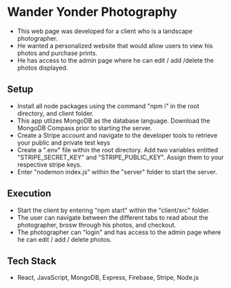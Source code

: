 # Wander Yonder Photography

- This web page was developed for a client who is a landscape photographer.
- He wanted a personalized website that would allow users to view his photos and purchase prints.
- He has access to the admin page where he can edit / add /delete the photos displayed.

## Setup

- Install all node packages using the command "npm i" in the root directory, and client folder.
- This app utlizes MongoDB as the database language. Download the MongoDB Compass prior to starting the server.
- Create a Stripe account and navigate to the developer tools to retrieve your public and private test keys
- Create a ".env" file within the root directory. Add two variables entitled "STRIPE_SECRET_KEY" and "STRIPE_PUBLIC_KEY". Assign them to your respective stripe keys.
- Enter "nodemon index.js" within the "server" folder to start the server.

## Execution

- Start the client by entering "npm start" within the "client/src" folder.
- The user can navigate between the different tabs to read about the photographer, brosw through his photos, and checkout.
- The photographer can "login" and has access to the admin page where he can edit / add / delete photos.

## Tech Stack

- React, JavaScript, MongoDB, Express, Firebase, Stripe, Node.js


